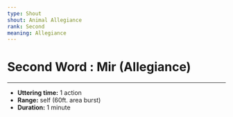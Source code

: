 ```yaml
---
type: Shout
shout: Animal Allegiance
rank: Second
meaning: Allegiance
---
```

# Second Word : Mir (Allegiance)
---
- **Uttering time:** 1 action
- **Range:** self (60ft. area burst)
- **Duration:** 1 minute